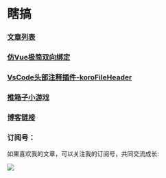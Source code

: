 # 瞎搞

### [文章列表](http://obkoro1.com/simpleDemo/article.md)

### [仿Vue极简双向绑定](http://obkoro1.com/simpleDemo/myVue/index.html)

### [VsCode头部注释插件-koroFileHeader](https://github.com/OBKoro1/koro1FileHeader/blob/b03ef6c8c5c61bd1276c45fe5f108ad92f3ee7b8/README_zh-cn.md)

### [推箱子小游戏](http://obkoro1.com/simpleDemo/pushKoro/index.html)

### [博客链接](http://obkoro1.com/)

### 订阅号：

如果喜欢我的文章，可以关注我的订阅号，共同交流成长:

 ![](https://user-gold-cdn.xitu.io/2018/5/1/1631b6f52f7e7015?w=344&h=344&f=jpeg&s=8317)